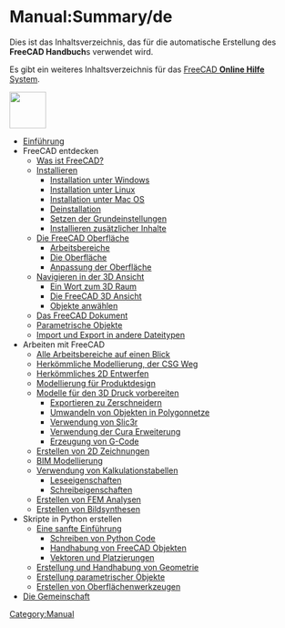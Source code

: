# Manual:Summary/de

Dies ist das Inhaltsverzeichnis, das für die automatische Erstellung des **FreeCAD Handbuch**s verwendet wird.

Es gibt ein weiteres Inhaltsverzeichnis für das [FreeCAD **Online Hilfe** System](Online_Help_Toc/de.md).

<img alt="" src=images/Crystal_Clear_manual.png  style="width:64px;">

-   [Einführung](Manual:Introduction/de.md)
-   FreeCAD entdecken
    -   [Was ist FreeCAD?](Manual:What_is_FreeCAD/de.md)
    -   [Installieren](Manual:Installing/de.md)
        -   [Installation unter Windows](Manual:Installing/de#Installation_unter_Windows.md)
        -   [Installation unter Linux](Manual:Installing/de#Installation_unter_Linux.md)
        -   [Installation unter Mac OS](Manual:Installing/de#Installation_unter_Mac_OS.md)
        -   [Deinstallation](Manual:Installing/de#Deinstallation.md)
        -   [Setzen der Grundeinstellungen](Manual:Installing/de#Setzen_der_Grundeinstellungen.md)
        -   [Installieren zusätzlicher Inhalte](Manual:Installing/de#Installieren_zusätzlicher_Inhalte.md)
    -   [Die FreeCAD Oberfläche](Manual:The_FreeCAD_Interface/de.md)
        -   [Arbeitsbereiche](Manual:The_FreeCAD_Interface/de#Arbeitsbereiche.md)
        -   [Die Oberfläche](Manual:The_FreeCAD_Interface/de#Die_Oberfläche.md)
        -   [Anpassung der Oberfläche](Manual:The_FreeCAD_Interface/de#Anpassung_der_Oberfläche.md)
    -   [Navigieren in der 3D Ansicht](Manual:Navigating_in_the_3D_view/de.md)
        -   [Ein Wort zum 3D Raum](Manual:Navigating_in_the_3D_view/de#Ein_Wort_zum_3D_Raum.md)
        -   [Die FreeCAD 3D Ansicht](Manual:Navigating_in_the_3D_view/de#Die_FreeCAD_3D_Ansicht.md)
        -   [Objekte anwählen](Manual:Navigating_in_the_3D_view/de#Objekte_anwählen.md)
    -   [Das FreeCAD Dokument](Manual:The_FreeCAD_document/de.md)
    -   [Parametrische Objekte](Manual:Parametric_objects/de.md)
    -   [Import und Export in andere Dateitypen](Manual:Import_and_export_to_other_filetypes/de.md)
-   Arbeiten mit FreeCAD
    -   [Alle Arbeitsbereiche auf einen Blick](Manual:All_workbenches_at_a_glance/de.md)
    -   [Herkömmliche Modellierung, der CSG Weg](Manual:Traditional_modeling,_the_CSG_way/de.md)
    -   [Herkömmliches 2D Entwerfen](Manual:Traditional_2D_drafting/de.md)
    -   [Modellierung für Produktdesign](Manual:Modeling_for_product_design/de.md)
    -   [Modelle für den 3D Druck vorbereiten](Manual:Preparing_models_for_3D_printing/de.md)
        -   [Exportieren zu Zerschneidern](Manual:Preparing_models_for_3D_printing/de#Exportieren_zu_Zerschneidern.md)
        -   [Umwandeln von Objekten in Polygonnetze](Manual:Preparing_models_for_3D_printing/de#Umwandeln_von_Objekten_in_Polygonnetze.md)
        -   [Verwendung von Slic3r](Manual:Preparing_models_for_3D_printing/de#Verwendung_von_Slic3r.md)
        -   [Verwendung der Cura Erweiterung](Manual:Preparing_models_for_3D_printing/de#Verwendung_der_Cura_Erweiterung.md)
        -   [Erzeugung von G-Code](Manual:Preparing_models_for_3D_printing/de#Erzeugung_von_G-Code.md)
    -   [Erstellen von 2D Zeichnungen](Manual:Generating_2D_drawings/de.md)
    -   [BIM Modellierung](Manual:BIM_modeling/de.md)
    -   [Verwendung von Kalkulationstabellen](Manual:Using_spreadsheets/de.md)
        -   [Leseeigenschaften](Manual:Using_spreadsheets/de#Leseeigenschaften.md)
        -   [Schreibeigenschaften](Manual:Using_spreadsheets/de#Schreibeigenschaften.md)
    -   [Erstellen von FEM Analysen](Manual:Creating_FEM_analyses/de.md)
    -   [Erstellen von Bildsynthesen](Manual:Creating_renderings/de.md)
-   Skripte in Python erstellen
    -   [Eine sanfte Einführung](Manual:A_gentle_introduction/de.md)
        -   [Schreiben von Python Code](Manual:A_gentle_introduction/de#Schreiben_von_Python_Code.md)
        -   [Handhabung von FreeCAD Objekten](Manual:A_gentle_introduction/de#Handhabung_von_FreeCAD_Objekten.md)
        -   [Vektoren und Platzierungen](Manual:A_gentle_introduction/de#Vektoren_und_Platzierungen.md)
    -   [Erstellung und Handhabung von Geometrie](Manual:Creating_and_manipulating_geometry/de.md)
    -   [Erstellung parametrischer Objekte](Manual:Creating_parametric_objects/de.md)
    -   [Erstellen von Oberflächenwerkzeugen](Manual:Creating_interface_tools/de.md)
-   [Die Gemeinschaft](Manual:The_Community/de.md)



[Category:Manual](Category:Manual.md)
